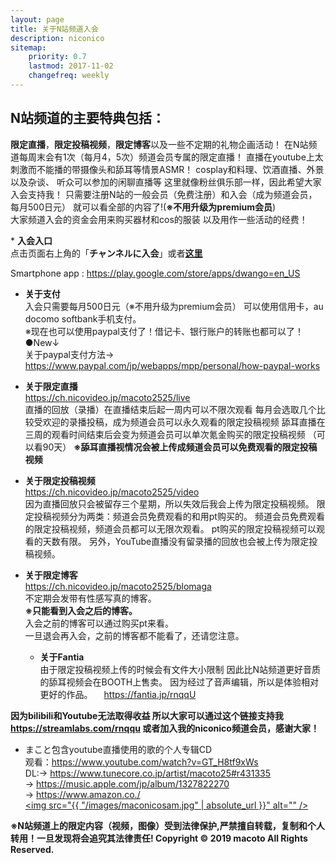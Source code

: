 ```yaml
---
layout: page
title: 关于N站频道入会
description: niconico
sitemap:
    priority: 0.7
    lastmod: 2017-11-02
    changefreq: weekly
---
```

## N站频道的主要特典包括：
**限定直播**，**限定投稿视频**，**限定博客**以及一些不定期的礼物企画活动！
在N站频道每周末会有1次（每月4，5次）频道会员专属的限定直播！
直播在youtube上太刺激而不能播的带摄像头和舔耳等情景ASMR！
cosplay和料理、饮酒直播、外景以及杂谈、
听众可以参加的闲聊直播等
这里就像粉丝俱乐部一样，因此希望大家入会支持我！
只需要注册N站的一般会员（免费注册）和入会（成为频道会员，每月500日元）
就可以看全部的内容了!(**※不用升级为premium会员**)  
大家频道入会的资金会用来购买器材和cos的服装
以及用作一些活动的经费！

<span class="image fit"><img src="https://tva1.sinaimg.cn/large/0081Kckwgy1glmcle3dobj30zk0k0tta.jpg" alt="" /></span>* **入会入口**  
  点击页面右上角的「**チャンネルに入会**」或者[**这里**](https://ch.nicovideo.jp/macoto2525/join)

Smartphone app : <https://play.google.com/store/apps/dwango=en_US>

* **关于支付**  
  入会只需要每月500日元（※不用升级为premium会员）
  可以使用信用卡，au docomo softbank手机支付。  
  ※现在也可以使用paypal支付了！借记卡、银行账户的转账也都可以了！  
  ●New↓  
  关于paypal支付方法->
　 <https://www.paypal.com/jp/webapps/mpp/personal/how-paypal-works>


* **关于限定直播**  
  <https://ch.nicovideo.jp/macoto2525/live>  
  直播的回放（录播）在直播结束后起一周内可以不限次观看
  每月会选取几个比较受欢迎的录播投稿，成为频道会员可以永久观看的限定投稿视频
  舔耳直播在三周的观看时间结束后会变为频道会员可以单次氪金购买的限定投稿视频
（可以看90天）
  **※舔耳直播视情况会被上传成频道会员可以免费观看的限定投稿视频**


* **关于限定投稿视频**  
  <https://ch.nicovideo.jp/macoto2525/video>  
  因为直播回放只会被留存三个星期，所以失效后我会上传为限定投稿视频。
  限定投稿视频分为两类：频道会员免费观看的和用pt购买的。
  频道会员免费观看的限定投稿视频，频道会员都可以无限次观看。
  pt购买的限定投稿视频可以观看的天数有限。
  另外，YouTube直播没有留录播的回放也会被上传为限定投稿视频。

* **关于限定博客**  
  <https://ch.nicovideo.jp/macoto2525/blomaga>  
  不定期会发带有性感写真的博客。  
  **※只能看到入会之后的博客。**  
  入会之前的博客可以通过购买pt来看。  
  一旦退会再入会，之前的博客都不能看了，还请您注意。

  * **关于Fantia**  
  由于限定投稿视频上传的时候会有文件大小限制
  因此比N站频道更好音质的舔耳视频会在BOOTH上售卖。
  因为经过了音声编辑，所以是体验相对更好的作品。
　<https://fantia.jp/rnqqU>

**因为bilibili和Youtube无法取得收益
所以大家可以通过这个链接支持我<https://streamlabs.com/rnqqu>
或者加入我的niconico频道会员，感谢大家！**
  

* まこと包含youtube直播使用的歌的个人专辑CD  
观看：<https://www.youtube.com/watch?v=GT_H8tf9xWs>  
DL:-> <https://www.tunecore.co.jp/artist/macoto25#r431335>  
-> <https://music.apple.com/jp/album/1327822270>  
-> <https://www.amazon.co./>  
<a href="https://ch.nicovideo.jp/macoto2525" class="image main"><img src="{{ "/images/maconicosam.jpg" | absolute_url }}" alt="" /></a>
<div class="box">
<strong>※N站频道上的限定内容（视频，图像）受到法律保护,严禁擅自转载，复制和个人转用！一旦发现将会追究其法律责任!  
Copyright © 2019 macoto All Rights Reserved.</strong>
</div>

